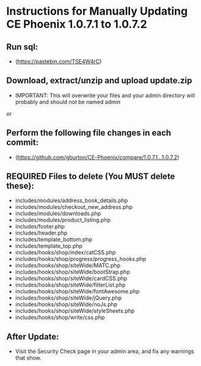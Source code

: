 # Instructions for Manually Updating CE Phoenix 1.0.7.1 to 1.0.7.2
## Run sql:
* (https://pastebin.com/TSE4W4rC)
## Download, extract/unzip and upload update.zip
* IMPORTANT: This will overwrite your files and your admin directory will probably and should not be named admin

or
## Perform the following file changes in each commit:
* (https://github.com/gburton/CE-Phoenix/compare/1.0.7.1...1.0.7.2)
## REQUIRED Files to delete (You MUST delete these):
* includes/modules/address_book_details.php
* includes/modules/checkout_new_address.php
* includes/modules/downloads.php
* includes/modules/product_listing.php
* includes/footer.php
* includes/header.php
* includes/template_bottom.php
* includes/template_top.php
* includes/hooks/shop/index/catCSS.php
* includes/hooks/shop/progress/progress_hooks.php
* includes/hooks/shop/siteWide/MATC.php
* includes/hooks/shop/siteWide/bootStrap.php
* includes/hooks/shop/siteWide/cardCSS.php
* includes/hooks/shop/siteWide/filterList.php
* includes/hooks/shop/siteWide/fontAwesome.php
* includes/hooks/shop/siteWide/jQuery.php
* includes/hooks/shop/siteWide/noJs.php
* includes/hooks/shop/siteWide/styleSheets.php
* includes/hooks/shop/write/css.php
## After Update:
* Visit the Security Check page in your admin area, and fix any warnings that show.
